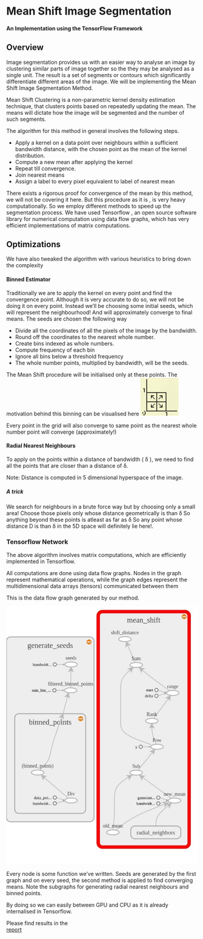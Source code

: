 # Mean Shift Image Segmentation

#### An Implementation using the TensorFlow Framework


## Overview
 Image segmentation provides us with an easier way to analyse an image by clustering similar parts of image together so the they may be analysed as a single unit. The result is a set of segments or contours which significantly differentiate different areas of the image. We will be implementing the Mean Shift Image Segmentation Method.

 Mean Shift Clustering is a non-parametric kernel density estimation technique, that clusters points based on repeatedly updating the mean. The means will dictate how the image will be segmented and the number of such segments.  

 The algorithm for this method in general involves the following steps.
 +  Apply a kernel on a data point over neighbours within a sufficient bandwidth distance, with the chosen point as the mean of the kernel distribution.
 +  Compute a new mean after applying the kernel
 +  Repeat till convergence.
 +  Join nearest means
 +  Assign a label to every pixel equivalent to label of nearest mean  

There exists a rigorous proof for convergence of the mean by this method, we will not be covering it here. But this procedure as it is , is very heavy computationally. So we employ different methods to speed up the segmentation process. We have used Tensorflow , an open source software library for numerical computation using data flow graphs, which has very efficient implementations of matrix computations.

## Optimizations

We have also tweaked the algorithm with various heuristics to bring down the complexity

#### Binned Estimator

Traditionally we are to apply the kernel on every point and find the convergence point. Although it is very accurate to do so, we will not be doing it on every point. Instead we’ll be choosing some initial seeds, which will represent the neighbourhood! And will approximately converge to final means. The seeds are chosen the following way

 +  Divide all the coordinates of all the pixels of the image by the bandwidth.  
 +  Round off the coordinates to the nearest whole number.
 +  Create bins indexed as whole numbers.
 +  Compute frequency of each bin
 +  Ignore all bins below a threshold frequency
 +  The whole number points, multiplied by bandwidth, will be  the seeds.

 The Mean Shift procedure will be initialised only at these points.  The motivation behind this binning can be visualised here <img src="res/1.png" width=20%>

Every point in the grid will also converge to same point as the nearest whole number point will converge (approximately!)

#### Radial Nearest Neighbours
To apply on the points within a distance of bandwidth ( &delta; ), we need to find all the points that are closer than a distance of &delta;.

Note: Distance is computed in 5 dimensional hyperspace of the image.

##### A trick

We search for neighbours in a brute
force way but by choosing only a small area! Choose those pixels only whose distance geometrically is than &delta; So anything beyond these points is atleast as far as &delta; So any point whose distance D is than &delta; in the 5D space will definitely lie here!.

### Tensorflow Network

The above algorithm involves matrix computations, which are efficiently implemented in Tensorflow.  

All computations are done using data flow graphs. Nodes in the  graph represent mathematical operations, while the graph edges  represent the multidimensional data arrays (tensors) communicated  between them

This is the data flow graph generated  by our method.

<img src="res/1.jpg">

Every node is some function we’ve written. Seeds are  generated by the first graph and on every seed, the second method is  applied to find converging means. Note the subgraphs for generating radial nearest neighbours and binned points.

By doing so we can easily between GPU and CPU as it is  already internalised in Tensorflow.

Please find results in the  
<a href="https://github.com/manikantareddyd/TF_Mean_Shift_Image_Clustering/blob/master/Mean%20Shift%20Image%20Segmentation.pdf/">report</a>
